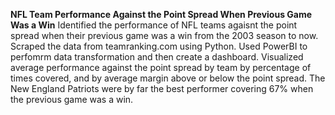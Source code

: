 **NFL Team Performance Against the Point Spread When Previous Game Was a Win**
Identified the performance of NFL teams agaisnt the point spread when their previous game was a win from the 2003 season to now.
Scraped the data from teamranking.com using Python.
Used PowerBI to perfomrm data transformation and then create a dashboard.
Visualized average performance against the point spread by team by percentage of times covered, and by average margin above or below the point spread.
The New England Patriots were by far the best performer covering 67% when the previous game was a win.

